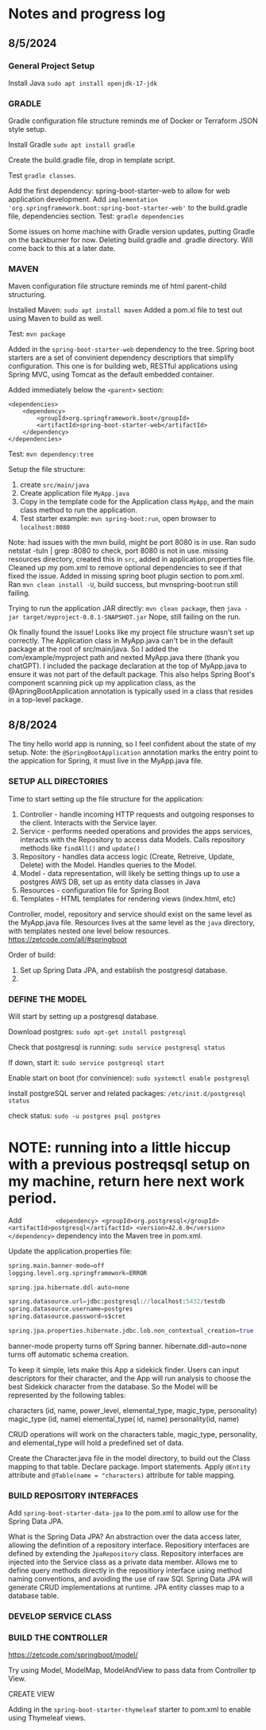 # Notes and progress log

## 8/5/2024

### General Project Setup

Install Java ```sudo apt install openjdk-17-jdk```


### GRADLE

Gradle configuration file structure reminds me of Docker or Terraform JSON style setup.

Install Gradle ```sudo apt install gradle```

Create the build.gradle file, drop in template script.

Test ```gradle classes```.

Add the first dependency: spring-boot-starter-web to allow for web application development.
Add ```implementation 'org.springframework.boot:spring-boot-starter-web'``` to the build.gradle file, dependencies section.
Test: ```gradle dependencies```

Some issues on home machine with Gradle version updates, putting Gradle on the backburner for now.
Deleting build.gradle and .gradle directory.
Will come back to this at a later date.

### MAVEN

Maven configuration file structure reminds me of html parent-child structuring.

Installed Maven: ``sudo apt install maven``
Added a pom.xl file to test out using Maven to build as well.

Test: ```mvn package```

Added in the ```spring-boot-starter-web``` dependency to the tree.
Spring boot starters are a set of convinient dependency descriptiors that simplify configuration.
This one is for building web, RESTful applications using Spring MVC, using Tomcat as the default embedded container.


Added immediately below the ```<parent>``` section:
```
<dependencies>
	<dependency>
		<groupId>org.springframework.boot</groupId>
		<artifactId>spring-boot-starter-web</artifactId>
	</dependency>
</dependencies>
```

Test: ```mvn dependency:tree```

Setup the file structure:

1. create ```src/main/java```
2. Create application file ```MyApp.java```
3. Copy in the template code for the Application class ```MyApp```, and the main class method to run the application.
4. Test starter example: ```mvn spring-boot:run```, open browser to ```localhost:8080``` 

Note: had issues with the mvn build, might be port 8080 is in use.
Ran sudo netstat -tuln | grep :8080 to check, port 8080 is not in use.
missing resources directory, created this in ```src```, added in application.properties file. 
Cleaned up my pom.xml to remove optional dependencies to see if that fixed the issue.
Added in missing spring boot plugin section to pom.xml.
Ran ```mvn clean install -U```, build success, but mvnspring-boot:run still failing.

Trying to run the application JAR directly: ```mvn clean package```, then ```java -jar target/myproject-0.0.1-SNAPSHOT.jar```
Nope, still failing on the run.

Ok finally found the issue! Looks like my project file structure wasn't set up correctly.
The Application class in MyApp.java can't be in the default package at the root of src/main/java.
So I added the com/example/myproject path and nexted MyApp.java there (thank you chatGPT).
I included the package declaration at the top of MyApp.java to ensure it was not part of the default package.
This also helps Spring Boot's component scanning pick up my application class, as the @ApringBootApplication annotation is typically used in a class that resides in a top-level package.

## 8/8/2024

The tiny hello world app is running, so I feel confident about the state of my setup. 
Note: the ```@SpringBootApplication``` annotation marks the entry point to the appication for Spring, it must live 
in the MyApp.java file.

### SETUP ALL DIRECTORIES

Time to start setting up the file structure for the application:

1. Controller - handle incoming HTTP requests and outgoing responses to the client. Interacts with the Service layer.
2. Service - performs needed operations and provides the apps services, interacts with the Repository to access data Models. Calls repository methods like ```findAll()``` and ```update()```
3. Repository - handles data access logic (Create, Retreive, Update, Delete) with the Model. Handles queries to the Model.
4. Model - data representation, will likely be setting things up to use a postgres AWS DB, set up as entity data classes in Java
5. Resources - configuration file for Spring Boot
6. Templates - HTML templates for rendering views (index.html, etc)

Controller, model, repository and service should exist on the same level as the MyApp.java file. 
Resources lives at the same level as the ```java``` directory, with templates nested one level below resources.
https://zetcode.com/all/#springboot


Order of build:
1. Set up Spring Data JPA, and establish the postgresql database.
2. 

### DEFINE THE MODEL

Will start by setting up a postgresql database.

Download postgres: ```sudo apt-get install postgresql```

Check that postgresql is running: ```sudo service postgresql status```

If down, start it: ```sudo service postgresql start```

Enable start on boot (for convinience): ```sudo systemctl enable postgresql```

Install postgreSQL server and related packages: ```/etc/init.d/postgresql status```

check status: ```sudo -u postgres psql postgres```

# NOTE: running into a little hiccup with a previous postreqsql setup on my machine, return here next work period.

Add ```        
<dependency>
<groupId>org.postgresql</groupId>
<artifactId>postgresql</artifactId>
<version>42.6.0</version>
</dependency>``` 
dependency into the Maven tree in pom.xml.

Update the application.properties file:

```terraform
spring.main.banner-mode=off
logging.level.org.springframework=ERROR

spring.jpa.hibernate.ddl-auto=none

spring.datasource.url=jdbc:postgresql://localhost:5432/testdb
spring.datasource.username=postgres
spring.datasource.password=s$cret

spring.jpa.properties.hibernate.jdbc.lob.non_contextual_creation=true
```

banner-mode property turns off Spring banner.
hibernate.ddl-auto=none turns off automatic schema creation.

To keep it simple, lets make this App a sidekick finder.
Users can input descriptors for their character, and the App will run analysis to choose the best Sidekick character from the database.
So the Model will be represented by the following tables:

characters (id, name, power_level, elemental_type, magic_type, personality)
magic_type (id, name)
elemental_type( id, name)
personality(id, name)

CRUD operations will work on the characters table, magic_type, personality, and elemental_type will hold a predefined set of data.

Create the Character.java file in the model directory, to build out the Class mapping to that table.
Declare package.
Import statements.
Apply ```@Entity``` attribute and ```@Table(name = "characters)``` attribute for table mapping.

### BUILD REPOSITORY INTERFACES

Add ```spring-boot-starter-data-jpa``` to the pom.xml to allow use for the Spring Data JPA.

What is the Spring Data JPA?
An abstraction over the data access later, allowing the definition of a repository interface.
Repositiory interfaces are defined by extending the ```JpaRepository``` class.
Repository interfaces are injected into the Service class as a private data member.
Allows me to define query methods directly in the repositiory interface using method naming conventions, and avoiding the use of raw SQl.
Spring Data JPA will generate CRUD implementations at runtime.
JPA entity classes map to a database table.

### DEVELOP SERVICE CLASS

### BUILD THE CONTROLLER

https://zetcode.com/springboot/model/

Try using Model, ModelMap, ModelAndView to pass data from Controller tp View.

CREATE VIEW 

Adding in the ```spring-boot-starter-thymeleaf``` starter to pom.xml to enable using Thymeleaf views.